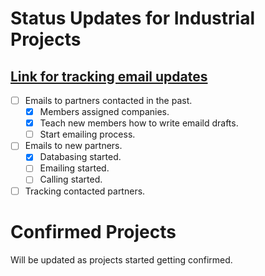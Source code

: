 # Status Updates for Industrial Projects
## <a href = "https://docs.google.com/spreadsheets/d/1DDg71h7TomiBN5YCW__w5o2J6dL1WkQ4gAzt-ZvJQyU/edit#gid=281356649"> Link for tracking email updates </a>

 - [ ] Emails to partners contacted in the past.
      - [x] Members assigned companies.
      - [x] Teach new members how to write emaild drafts.
      - [ ] Start emailing process.
 - [ ] Emails to new partners.
      - [x] Databasing started.
      - [ ] Emailing started.
      - [ ] Calling started.
 - [ ] Tracking contacted partners.
 
 # Confirmed Projects
 
 Will be updated as projects started getting confirmed.
